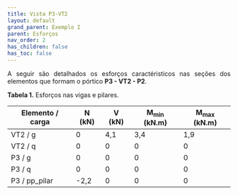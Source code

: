 ```yaml
---
title: Vista P3-VT2
layout: default
grand_parent: Exemplo I
parent: Esforços
nav_order: 2
has_children: false
has_toc: false
---
```


<!--Don't delete this script-->
<script src = "https://polyfill.io/v3/polyfill.min.js?features=es6"></script>
<script id = "MathJax-script" async src="https://cdn.jsdelivr.net/npm/mathjax@3/es5/tex-mml-chtml.js"></script>
<!--Don't delete this script-->

<p align = "justify">
A seguir são detalhados os esforços caractéristicos nas seções dos elementos que formam o pórtico <b>P3 - VT2 - P2</b>.
</p>

<p align = "justify" id = "tab1"><b>Tabela 1.</b> Esforços nas vigas e pilares.</p>

<table style = "width:100%">
  <thead>
    <tr>
      <th>Elemento  / carga</th>
      <th>N (kN)</th>
      <th>V (kN)</th>
      <th>M<sub>min</sub> (kN.m)</th>
      <th>M<sub>max</sub> (kN.m)</th>
    </tr>
  </thead>
  <tbody>
    <tr>
      <td>VT2 / g</td>
      <td>0</td>
      <td>4,1</td>
      <td>3,4</td>
      <td>1,9</td>
    </tr>
    <tr>
      <td>VT2 / q</td>
      <td>0</td>
      <td>0</td>
      <td>0</td>
      <td>0</td>
    </tr>
    <tr>
      <td>P3 / g</td>
      <td>0</td>
      <td>0</td>
      <td>0</td>
      <td>0</td>
    </tr>
    <tr>
      <td>P3 / q</td>
      <td>0</td>
      <td>0</td>
      <td>0</td>
      <td>0</td>
    </tr>
        <tr>
      <td>P3 / pp_pilar</td>
      <td>-2,2</td>
      <td>0</td>
      <td>0</td>
      <td>0</td>
    </tr>
  </tbody>
</table>
